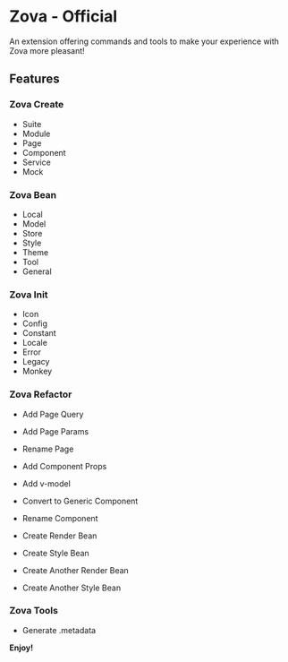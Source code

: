 # Zova - Official

An extension offering commands and tools to make your experience with Zova more pleasant!

## Features

### Zova Create

- Suite
- Module
- Page
- Component
- Service
- Mock

### Zova Bean

- Local
- Model
- Store
- Style
- Theme
- Tool
- General

### Zova Init

- Icon
- Config
- Constant
- Locale
- Error
- Legacy
- Monkey

### Zova Refactor

- Add Page Query
- Add Page Params
- Rename Page

- Add Component Props
- Add v-model
- Convert to Generic Component
- Rename Component

- Create Render Bean
- Create Style Bean
- Create Another Render Bean
- Create Another Style Bean

### Zova Tools

- Generate .metadata

**Enjoy!**
